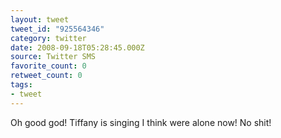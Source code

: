 ```yaml
---
layout: tweet
tweet_id: "925564346"
category: twitter
date: 2008-09-18T05:28:45.000Z
source: Twitter SMS
favorite_count: 0
retweet_count: 0
tags:
- tweet
---
```


Oh good god!  Tiffany is singing I think were alone now!  No shit!
